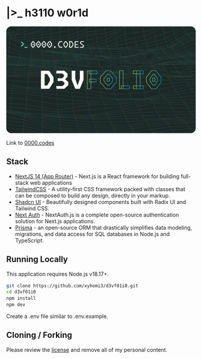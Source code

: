 # |>_ h3110 w0r1d

![ok](/public/readme.svg)

Link to [0000.codes](https://0000.codes)

## Stack

- [NextJS 14 (App Router)](https://nextjs.org) - Next.js is a React framework for building full-stack web applications
- [TailwindCSS](https://tailwindcss.com) - A utility-first CSS framework packed with classes that can be composed to build any design, directly in your markup.
- [Shadcn UI](https://ui.shadcn.com/) - Beautifully designed components built with Radix UI and Tailwind CSS.
- [Next Auth](https://next-auth.js.org) - NextAuth.js is a complete open-source authentication solution for Next.js applications.
- [Prisma](https://www.prisma.io) - an open-source ORM that drastically simplifies data modeling, migrations, and data access for SQL databases in Node.js and TypeScript.

## Running Locally

This application requires Node.js v18.17+.

```bash
git clone https://github.com/xyhomi3/d3vf01i0.git
cd d3vf01i0
npm install
npm dev
```

Create a .env file similar to .env.example.

## Cloning / Forking

Please review the [license](https://github.com/xyhomi3/d3vfolio/blob/master/LICENSE.txt) and remove all of my personal content.
